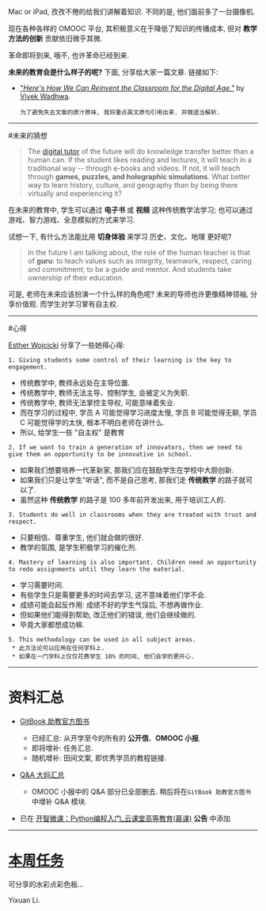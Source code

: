 Mac or iPad, 孜孜不倦的给我们讲解着知识. 不同的是, 他们面前多了一台摄像机. 

现在各种各样的 OMOOC 平台, 其积极意义在于降低了知识的传播成本, 但对 **教学方法的创新** 贡献依旧微乎其微.

革命即将到来, 哦不, 也许革命已经到来.

**未来的教育会是什么样子的呢?** 下面, 分享给大家一篇文章. 链接如下:

* ["*Here's How We Can Reinvent the Classroom for the Digital Age."*](http://www.huffingtonpost.com/vivek-wadhwa/heres-how-we-can-reinvent-the-classroom-for-the-digital-age_b_7027300.html) by [Vivek Wadhwa](https://twitter.com/wadhwa).

      为了避免失去文章的原汁原味, 我将重点英文原句引用出来. 并做适当解析.
 
------
#未来的猜想

> The [digital tutor](http://wadhwa.com/2013/04/28/moocs-sensors-apps-and-games-the-revolution-in-education-innovation/) of the future will do knowledge transfer better than a human can. If the student likes reading and lectures, it will teach in a traditional way -- through e-books and videos. If not, it will teach through **games, puzzles, and holographic simulations**. What better way to learn history, culture, and geography than by being there virtually and experiencing it?

在未来的教育中, 学生可以通过 **电子书** 或 **视频** 这种传统教学法学习; 也可以通过 游戏、智力游戏、全息模拟的方式来学习.

试想一下, 有什么方法能比用 **切身体验** 来学习 历史、文化、地理 更好呢?

> In the future I am talking about, the role of the human teacher is that of **guru**: to teach values such as integrity, teamwork, respect, caring and commitment; to be a guide and mentor. And students take ownership of their education.

可是, 老师在未来应该扮演一个什么样的角色呢? 未来的导师也许更像精神领袖, 分享价值观. 而学生对学习掌有自主权.

----

#心得

[Esther Wojcicki](https://twitter.com/EstherWojcicki) 分享了一些她得心得:

    1. Giving students some control of their learning is the key to engagement. 

   * 传统教学中, 教师永远处在主导位置. 
   * 传统教学中, 教师无法主导、控制学生, 会被定义为失职.
   * 传统教学中, 教师无法掌控主导权, 可能意味着失业.
   * 而在学习的过程中, 学员 A 可能觉得学习进度太慢, 学员 B 可能觉得无聊, 学员 C 可能觉得学的太快, 根本不明白老师在讲什么.
   * 所以, 给学生一些 "自主权" 是教育
   

    2. If we want to train a generation of innovators, then we need to give them an opportunity to be innovative in school.

   * 如果我们想要培养一代革新家, 那我们应在鼓励学生在学校中大胆创新.
   * 如果我们只是让学生"听话", 而不是自己思考, 那我们走 **传统教学** 的路子就可以了.
   * 虽然这种 **传统教学** 的路子是 100 多年前开发出来, 用于培训工人的.


    3. Students do well in classrooms when they are treated with trust and respect.       

   * 只要相信、尊重学生, 他们就会做的很好.
   * 教学的氛围, 是学生积极学习的催化剂.


    4. Mastery of learning is also important. Children need an opportunity to redo assignments until they learn the material. 
    
   * 学习需要时间.
   * 有些学生只是需要更多的时间去学习, 这不意味着他们学不会.
   * 成绩可能会起反作用: 成绩不好的学生气馁后, 不想再做作业.
   * 但如果他们能得到帮助, 改正他们的错误, 他们会继续做的.
   * 毕竟大家都想成功嘛.



    5. This methodology can be used in all subject areas.
     * 此方法论可以应用在任何学科上.
     * 如果在一门学科上仅仅花费学生 10% 的时间, 他们会学的更开心.

-----

# 资料汇总

* [GitBook 助教官方图书](http://openmindclub.gitbooks.io/omooc-py/content/MOOC/INFO/week3/weekly_letter_150403.html)
   - 已经汇总: 从开学至今的所有的 **公开信**、**OMOOC 小报**.
   - 即将增补: 任务汇总.
   - 随机增补: 田间文案, 即优秀学员的教程链接.

* [Q&A 大妈汇总](http://wiki.zoomquiet.io/omooc/)
   - OMOOC 小报中的 Q&A 部分已全部删去. 稍后将在`GitBook 助教官方图书` 中增补 Q&A 模块. 

* 已在 [开智微课：Python编程入门_云课堂高等教育(慕课)](http://mooc.study.163.com/spoc/learn/Openmind-1000043000#/learn/announce) **公告** 中添加 


----

# [本周任务](http://mooc.study.163.com/spoc/learn/Openmind-1000043000#/learn/content?type=detail&id=1000123032)
可分享的水彩点彩色板...
    
Yixuan Li.


